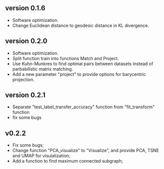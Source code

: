 ## version 0.1.6
+ Software optimization.
+ Change Euclidean distance to geodesic distance in KL divergence.

## version 0.2.0
+ Software optimization.
+ Split function train into functions Match and Project.
+ Use Kuhn-Munkres to find optimal pairs between datasets instead of parbabilistic matrix matching.
+ Add a new parameter "project" to provide options for barycentric projection.

## version 0.2.1 
+ Separate "test_label_transfer_accuracy" function from "fit_transform" function
+ fix some bugs

## v0.2.2
+ Fix some bugs;
+ Change function "PCA_visualize" to "Visualize", and provide PCA, TSNE and UMAP for visulalization;
+ Add a function to find maximum connected subgraph;
